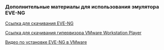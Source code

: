 ### Дополнительные материалы для использования эмулятора EVE-NG

[Ссылка для скачивания EVE-NG](https://www.eve-ng.net/index.php/download/)  

[Ссылка для скачивания гипервизора VMware Workstation Player](https://customerconnect.vmware.com/en/downloads/info/slug/desktop_end_user_computing/vmware_workstation_player/17_0)  

[Видео по установке EVE-NG в VMware](https://www.youtube.com/watch?v=qP40VDqFF0M)
